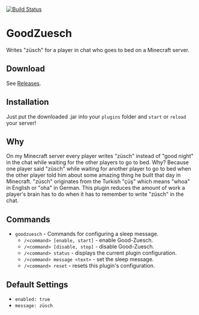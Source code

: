 [![Build Status](https://travis-ci.org/dargmuesli/good-zuesch.svg?branch=master)](https://travis-ci.org/dargmuesli/good-zuesch)

# GoodZuesch
Writes "züsch" for a player in chat who goes to bed on a Minecraft server.

## Download
See [Releases](https://github.com/Dargmuesli/good-zuesch/releases "Releases").

## Installation
Just put the downloaded .jar into your `plugins` folder and `start` or `reload` your server!

## Why
On my Minecraft server every player writes "züsch" instead of "good night" in the chat while waiting for the other players to go to bed. Why? Because one player said "züsch" while waiting for another player to go to bed when the other player told him about some amazing thing he built that day in Minecraft. "züsch" originates from the Turkish "çüş" which means "whoa" in English or "oha" in German.
This plugin reduces the amount of work a player's brain has to do when it has to remember to write "züsch" in the chat.

## Commands
- `goodzuesch` - Commands for configuring a sleep message.
  - `/<command> [enable, start]` - enable Good-Zuesch.
  - `/<command> [disable, stop]` - disable Good-Zuesch.
  - `/<command> status` - displays the current plugin configuration.
  - `/<command> message <text>` - set the sleep message.
  - `/<command> reset` - resets this plugin's configuration.

## Default Settings
- `enabled: true`
- `message: züsch`
